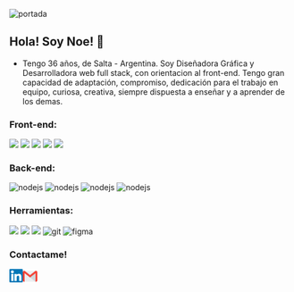 
![portada](https://user-images.githubusercontent.com/97459559/180097474-8ff71db6-a86a-4122-beee-f55b21d65e30.jpg)
## Hola! Soy Noe! 👋
- Tengo 36 años, de Salta - Argentina. Soy Diseñadora Gráfica y Desarrolladora web full stack, con orientacion al front-end. Tengo gran capacidad de adaptación, compromiso, dedicación para el trabajo en equipo, curiosa, creativa, siempre dispuesta a enseñar y a aprender de los demas.
### Front-end:
<a src="https://www.javascript.com/"><img src="https://img.icons8.com/color/48/000000/javascript.png"/></a>
<a src="https://www.w3schools.com/css/"><img src="https://img.icons8.com/color/48/000000/css3.png"/></a>
<a src="https://www.w3schools.com/html/"><img src="https://img.icons8.com/color/48/000000/html-5.png"/></a>
<a src="https://reactjs.org/"><img src="https://img.icons8.com/color/48/000000/react-native.png"/></a>
<a src="https://getbootstrap.com/"><img src="https://img.icons8.com/color/48/000000/bootstrap.png"/></a>
### Back-end:
<a src=""><img alt="nodejs" height="30" width="40" src="https://cdn.jsdelivr.net/gh/devicons/devicon/icons/nodejs/nodejs-original.svg"/></a>
<a src=""><img alt="nodejs" height="30" width="40" src="https://cdn.jsdelivr.net/gh/devicons/devicon/icons/express/express-original.svg"/></a>
<a src=""><img alt="nodejs" height="30" width="40" src="https://www.vectorlogo.zone/logos/sequelizejs/sequelizejs-icon.svg"/></a>
<a src=""><img alt="nodejs" height="30" width="40" src="https://www.vectorlogo.zone/logos/postgresql/postgresql-icon.svg"/></a>

### Herramientas:
<a src="https://visualstudio.microsoft.com/"><img src="https://img.icons8.com/color/48/000000/visual-studio.png"/></a>
<a src="https://www.npmjs.com/"><img src="https://img.icons8.com/color/48/000000/npm.png"/></a>
<a src="https://github.com/"><img src="https://img.icons8.com/color/48/000000/github--v1.png"/></a>
<a src=""><img alt="git" height="40" width="50" src="https://cdn.jsdelivr.net/gh/devicons/devicon/icons/git/git-original.svg"/></a>
<a src=""><img alt="figma" height="40" width="50" src="https://cdn.jsdelivr.net/gh/devicons/devicon/icons/figma/figma-original.svg"/></a>
### Contactame!
<p align="center">
  <a href="https://www.linkedin.com/in/noelia-ingala/">
    <img align="left" alt="Hargun | Linkedin" width="24px" src="https://github.com/hargun79/hargun79/blob/master/Assets/Linkedin.svg" />
  </a>
  <a href="mailto:ingalanoelia@gmail.com">
    <img align="left" alt="Hargun | Gmail" width="26px" src="https://github.com/hargun79/hargun79/blob/master/Assets/Gmail.svg" />
  </a>
</p>
